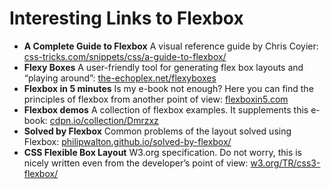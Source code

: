 Interesting Links to Flexbox
============================

-   **A Complete Guide to Flexbox**
    A visual reference guide by Chris Coyier: [css-tricks.com/snippets/css/a-guide-to-flexbox/](https://css-tricks.com/snippets/css/a-guide-to-flexbox/)
-   **Flexy Boxes**
    A user-friendly tool for generating flex box layouts and “playing around”:
    [the-echoplex.net/flexyboxes](http://the-echoplex.net/flexyboxes/)
-   **Flexbox in 5 minutes**
    Is my e-book not enough? Here you can find the principles of flexbox from
    another point of view: [flexboxin5.com](http://flexboxin5.com/)
-   **Flexbox demos**
    A collection of flexbox examples. It supplements this e-book:
    [cdpn.io/collection/Dmrzxz](http://cdpn.io/collection/Dmrzxz/)
-   **Solved by Flexbox**
    Common problems of the layout solved using Flexbox:
    [philipwalton.github.io/solved-by-flexbox/](http://philipwalton.github.io/solved-by-flexbox/)
-   **CSS Flexible Box Layout**
    W3.org specification. Do not worry, this is nicely written even from the
    developer’s point of view: [w3.org/TR/css3-flexbox/](http://www.w3.org/TR/css3-flexbox/)